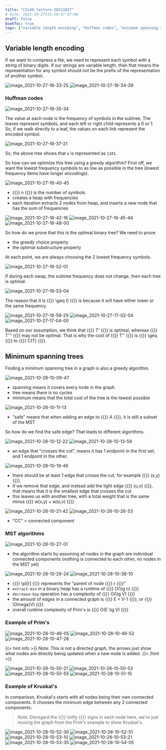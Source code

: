 ```yaml
---
title: "CS140-lecture-20211027"
# date: 2021-10-27T15:58:47-07:00
draft: false
bookToc: true
tags: ["variable length encoding", "huffman codes", "minimum spanning tree", "kruskal's algorithm", "prim's algorithm"]
---
```


## Variable length encoding

If we want to compress a file, we need to represent each symbol with a string of binary digits.
If our strings are variable length, then that means the representation for any symbol should not be the prefix of the representation of another symbol.

![image_2021-10-27-16-33-25](/notes/image_2021-10-27-16-33-25.png)
![image_2021-10-27-16-34-39](/notes/image_2021-10-27-16-34-39.png)

### Huffman codes

![image_2021-10-27-16-35-34](/notes/image_2021-10-27-16-35-34.png)

The value at each node is the frequency of symbols in the subtree.
The leaves represent symbols, and each left or right child represents a 0 or 1.
So, if we walk directly to a leaf, the values on each link represent the encoded symbol.

![image_2021-10-27-16-37-21](/notes/image_2021-10-27-16-37-21.png)

So, the above tree shows that `e` is represented as `1101`.

So how can we optimize this tree using a greedy algorithm?
First off, we want the lowest frequency symbols to as low as possible in the tree (lowest frequency items have longer encodings).

![image_2021-10-27-16-40-45](/notes/image_2021-10-27-16-40-45.png)

- {{<k>}} n {{</k>}} is the number of symbols
- creates a heap with frequencies
- each iteration extracts 2 nodes from heap, and inserts a new node that has the sum of frequencies

![image_2021-10-27-16-42-16](/notes/image_2021-10-27-16-42-16.png)
![image_2021-10-27-16-45-44](/notes/image_2021-10-27-16-45-44.png)
![image_2021-10-27-16-48-00](/notes/image_2021-10-27-16-48-00.png)

So how do we prove that this is the optimal binary tree?
We need to prove
- the greedy choice property
- the optimal substructure property

At each point, we are always choosing the 2 lowest frequency symbols. 

![image_2021-10-27-16-52-01](/notes/image_2021-10-27-16-52-01.png)

If during each swap, the subtree frequency does not change, then each tree is optimal.

![image_2021-10-27-16-53-04](/notes/image_2021-10-27-16-53-04.png)

The reason that it is {{<k>}} \geq 0 {{</k>}} is because it will have either lower or the same frequency.

![image_2021-10-27-16-59-29](/notes/image_2021-10-27-16-59-29.png)
![image_2021-10-27-17-02-04](/notes/image_2021-10-27-17-02-04.png)
![image_2021-10-27-17-04-00](/notes/image_2021-10-27-17-04-00.png)

Based on our assumption, we think that {{<k>}} T' {{</k>}} is optimal, whereas {{<k>}} T''' {{</k>}} may not be optimal.
That is why the cost of {{<k>}} T'' {{</k>}} is {{<k>}} \geq  {{</k>}} to {{<k>}} C(T) {{</k>}}.

## Minimum spanning trees

Finding a minimum spanning tree in a graph is also a greedy algorithm.

![image_2021-10-28-10-09-47](/notes/image_2021-10-28-10-09-47.png)

- spanning means it covers every node in the graph
- tree means there is no cycles
- minimum means that the total cost of the tree is the lowest possible

![image_2021-10-28-10-11-13](/notes/image_2021-10-28-10-11-13.png)

- "safe" means that when adding an edge to {{<k>}} A {{</k>}}, it is still a subset of the MST

So how do we find the safe edge?
That leads to different algorithms.

![image_2021-10-28-10-12-22](/notes/image_2021-10-28-10-12-22.png)
![image_2021-10-28-10-13-59](/notes/image_2021-10-28-10-13-59.png)

- an edge that "crosses the cut", means it has 1 endpoint in the first set, and 1 endpoint in the other.

![image_2021-10-28-10-19-46](/notes/image_2021-10-28-10-19-46.png)

- there should be at least 1 edge that crosse the cut, for example {{<k>}} (x,y) {{</k>}}.
- if we remove that edge, and instead add the light edge {{<k>}} (u,v) {{</k>}},
that means that it is the smallest edge that crosses the cut
- this leaves us with another tree, with a total weight that is the same minus {{<k>}} w(x,y) + w(u,v) {{</k>}}

![image_2021-10-28-10-21-42](/notes/image_2021-10-28-10-21-42.png)
![image_2021-10-28-10-26-53](/notes/image_2021-10-28-10-26-53.png)

- "CC" = connected component

### MST algorithms

![image_2021-10-28-10-27-01](/notes/image_2021-10-28-10-27-01.png)

- the algorithm starts by assuming all nodes in the graph are individual connected components (nothing is connected to each other, no nodes in the MST yet)

![image_2021-10-28-10-29-24](/notes/image_2021-10-28-10-29-24.png)
![image_2021-10-28-10-38-10](/notes/image_2021-10-28-10-38-10.png)

- {{<k>}} \pi[r] {{</k>}} represents the "parent of node {{<k>}} r {{</k>}}"
- `extract-min` in a binary heap has a runtime of {{<k>}} O(\lg n) {{</k>}}
- `decrease-key` operation has a complexity of {{<k>}} O(\lg V) {{</k>}}
- the amount of edges in a connected graph is {{<k>}} E = V-1 {{</k>}}, or {{<k>}} \Omega(V) {{</k>}}
- overall runtime complexity of Prim's is {{<k>}} O(E \lg V) {{</k>}}

### Example of Prim's

![image_2021-10-28-10-46-05](/notes/image_2021-10-28-10-46-05.png)
![image_2021-10-28-10-46-52](/notes/image_2021-10-28-10-46-52.png)
![image_2021-10-28-10-47-28](/notes/image_2021-10-28-10-47-28.png)

{{< hint info >}}
Note: This is not a directed graph, the arrows just show what nodes are directly being updated when a new node is added.
{{< /hint >}}

![image_2021-10-28-10-50-21](/notes/image_2021-10-28-10-50-21.png)
![image_2021-10-28-10-50-53](/notes/image_2021-10-28-10-50-53.png)
![image_2021-10-28-10-50-55](/notes/image_2021-10-28-10-50-55.png)
![image_2021-10-28-10-51-15](/notes/image_2021-10-28-10-51-15.png)

### Example of Kruskal's

In comparison, Kruskal's starts with all nodes being their own connected components.
It chooses the minimum edge between any 2 connected components:

<blockquote class="book-hint info">
Note: Disregard the {{<k>}} \infty {{</k>}} signs in each node here, we're just reusing the graph from the Prim's example to show Kruskal's.
</blockquote>

![image_2021-10-28-10-52-30](/notes/image_2021-10-28-10-52-30.png)
![image_2021-10-28-10-52-51](/notes/image_2021-10-28-10-52-51.png)
![image_2021-10-28-10-53-10](/notes/image_2021-10-28-10-53-10.png)
![image_2021-10-28-10-53-21](/notes/image_2021-10-28-10-53-21.png)
![image_2021-10-28-10-53-35](/notes/image_2021-10-28-10-53-35.png)
![image_2021-10-28-10-54-05](/notes/image_2021-10-28-10-54-05.png)

